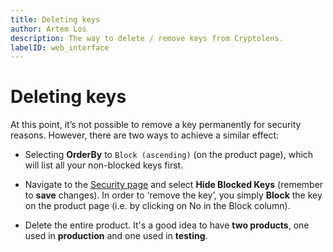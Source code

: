 ```yaml
---
title: Deleting keys
author: Artem Los
description: The way to delete / remove keys from Cryptolens.
labelID: web_interface
---
```


# Deleting keys

At this point, it’s not possible to remove a key permanently for security reasons. However, there are two ways to achieve a similar effect:

* Selecting **OrderBy** to `Block (ascending)` (on the product page), which will list all your non-blocked keys first.

* Navigate to the [Security page](https://app.cryptolens.io/User/Security) and select **Hide Blocked Keys** (remember to **save** changes). In order to ‘remove the key’, you simply **Block** the key on the product page (i.e. by clicking on No in the Block column).

* Delete the entire product. It's a good idea to have **two products**, one used in **production** and one used in **testing**.